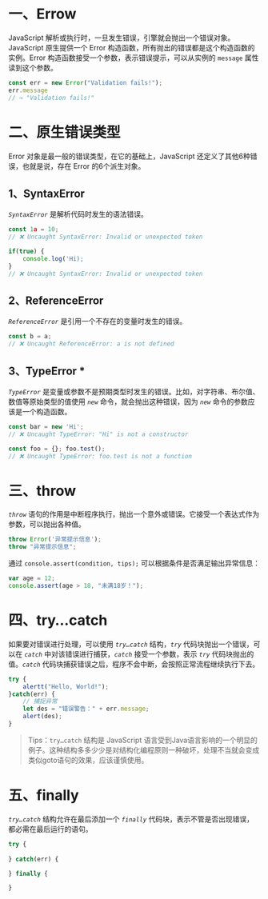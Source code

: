 # 一、Errow

JavaScript 解析或执行时，一旦发生错误，引擎就会抛出一个错误对象。JavaScript 原生提供一个 Error 构造函数，所有抛出的错误都是这个构造函数的实例。Error 构造函数接受一个参数，表示错误提示，可以从实例的 `message` 属性读到这个参数。

```javascript
const err = new Error("Validation fails!");
err.message 
// → "Validation fails!"
```

# 二、原生错误类型

Error 对象是最一般的错误类型，在它的基础上，JavaScript 还定义了其他6种错误，也就是说，存在 Error 的6个派生对象。

## 1、SyntaxError 

*`SyntaxError`* 是解析代码时发生的语法错误。

```javascript
const 1a = 10;
// ❌ Uncaught SyntaxError: Invalid or unexpected token

if(true) {
    console.log('Hi);
}             
// ❌ Uncaught SyntaxError: Invalid or unexpected token
```

## 2、ReferenceError 

*`ReferenceError`* 是引用一个不存在的变量时发生的错误。

```javascript
const b = a;
// ❌ Uncaught ReferenceError: a is not defined
```

## 3、TypeError *

*`TypeError`* 是变量或参数不是预期类型时发生的错误。比如，对字符串、布尔值、数值等原始类型的值使用 *`new`* 命令，就会抛出这种错误，因为 *`new`* 命令的参数应该是一个构造函数。

```javascript
const bar = new 'Hi';
// ❌ Uncaught TypeError: "Hi" is not a constructor

const foo = {}; foo.test();
// ❌ Uncaught TypeError: foo.test is not a function
```

# 三、throw

*`throw`* 语句的作用是中断程序执行，抛出一个意外或错误。它接受一个表达式作为参数，可以抛出各种值。

```javascript
throw Error('异常提示信息');
throw "异常提示信息";
```

通过 `console.assert(condition, tips);`  可以根据条件是否满足输出异常信息：

```javascript
var age = 12;
console.assert(age > 18, "未满18岁！");
```

# 四、try…catch

如果要对错误进行处理，可以使用 *`try…catch`* 结构，*`try`* 代码块抛出一个错误，可以在 *`catch`* 中对该错误进行捕获，*`catch`* 接受一个参数，表示 *`try`* 代码块抛出的值。*`catch`* 代码块捕获错误之后，程序不会中断，会按照正常流程继续执行下去。

```javascript
try {
	alertt("Hello, World!");
}catch(err) {
	// 捕捉异常
	let des = "错误警告：" + err.message;
	alert(des);
}
```

> Tips：`try…catch` 结构是 JavaScript 语言受到Java语言影响的一个明显的例子。这种结构多多少少是对结构化编程原则一种破坏，处理不当就会变成类似goto语句的效果，应该谨慎使用。

# 五、finally

*`try…catch`* 结构允许在最后添加一个 *`finally`* 代码块，表示不管是否出现错误，都必需在最后运行的语句。

```javascript
try {
  
} catch(err) {

} finally {

}
```

